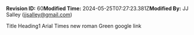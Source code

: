 **Revision ID:** 60**Modified Time:** 2024-05-25T07:27:23.381Z**Modified By:** JJ Salley (jjsalley@gmail.com)

﻿Title
Heading1
Arial
Times new roman
Green
google link